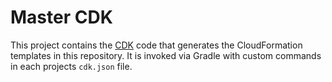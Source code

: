 # Master CDK

This project contains the [CDK](https://aws.amazon.com/cdk/) code that generates the CloudFormation templates in this repository. It is invoked via Gradle with custom commands in each projects `cdk.json` file.